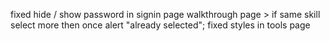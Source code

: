 
fixed
hide / show password in signin page
walkthrough page > if same skill select more then once alert "already selected";
fixed styles in tools page